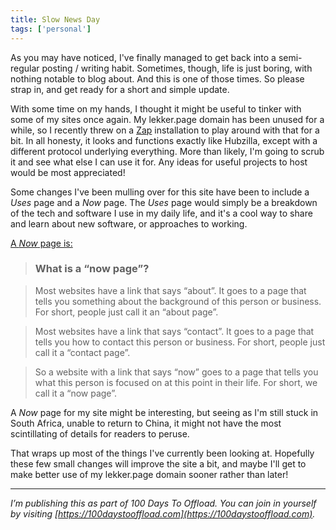 ```yaml
---
title: Slow News Day
tags: ['personal']
---
```


As you may have noticed, I've finally managed to get back into a semi-regular posting / writing habit. Sometimes, though, life is just boring, with nothing notable to blog about. And this is one of those times. So please strap in, and get ready for a short and simple update.

With some time on my hands, I thought it might be useful to tinker with some of my sites once again. My lekker.page domain has been unused for a while, so I recently threw on a [Zap](https://zotlabs.com/zap/) installation to play around with that for a bit. In all honesty, it looks and functions exactly like Hubzilla, except with a different protocol underlying everything. More than likely, I'm going to scrub it and see what else I can use it for. Any ideas for useful projects to host would be most appreciated!

Some changes I've been mulling over for this site have been to include a *Uses* page and a *Now* page. The *Uses* page would simply be a breakdown of the tech and software I use in my daily life, and it's a cool way to share and learn about new software, or approaches to working.

[A *Now* page is:](https://nownownow.com/about)

> ### What is a “now page”?

> Most websites have a link that says “about”. It goes to a page that tells you something about the background of this person or business. For short, people just call it an “about page”.

> Most websites have a link that says “contact”. It goes to a page that tells you how to contact this person or business. For short, people just call it a “contact page”.

> So a website with a link that says “now” goes to a page that tells you what this person is focused on at this point in their life. For short, we call it a “now page”.

A *Now* page for my site might be interesting, but seeing as I'm still stuck in South Africa, unable to return to China, it might not have the most scintillating of details for readers to peruse.

That wraps up most of the things I've currently been looking at. Hopefully these few small changes will improve the site a bit, and maybe I'll get to make better use of my lekker.page domain sooner rather than later!

-----

*I’m publishing this as part of 100 Days To Offload. You can join in yourself by visiting [https://100daystooffload.com](https://100daystooffload.com).*

